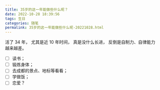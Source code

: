```yaml
---
title: 35岁的这一年能做些什么呢？
date: 2022-10-28 18:39:56
tags: 生日
categories: 随笔
permalink: 35岁的这一年能做些什么呢-20221028.html
---
```


活了 34 年， 尤其是近 10 年时间， 真是没什么长进， 反倒是自制力、自律能力越来越差。

- [ ]  读书；
- [ ] 锻炼身体；
- [ ] 去成都的景点、地标等看看；
- [ ] 学做饭；
- [ ] 恋爱？